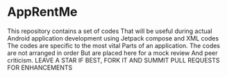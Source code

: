 # AppRentMe
This repository contains a set of codes
That will be useful during actual 
Android application development using 
Jetpack compose and XML  codes
The codes are specific to the most vital 
Parts of an application. 
The codes are not arranged in order 
But are placed here for a mock review 
And peer criticism. 
LEAVE A STAR  IF BEST, FORK IT AND SUMMIT  PULL REQUESTS FOR ENHANCEMENTS
